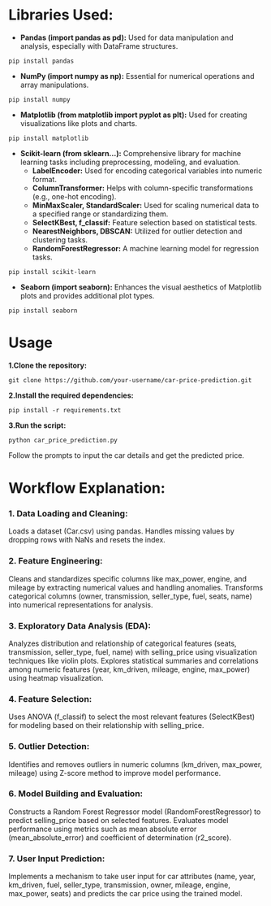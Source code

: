 # Libraries Used:
* **Pandas (import pandas as pd):** Used for data manipulation and analysis, especially with DataFrame structures.
```
pip install pandas
```
*  **NumPy (import numpy as np):** Essential for numerical operations and array manipulations.
```
pip install numpy
```
* **Matplotlib (from matplotlib import pyplot as plt):** Used for creating visualizations like plots and charts.
```
pip install matplotlib
```
* **Scikit-learn (from sklearn...):** Comprehensive library for machine learning tasks including preprocessing, modeling, and evaluation.
    * **LabelEncoder:** Used for encoding categorical variables into numeric format.
    * **ColumnTransformer:** Helps with column-specific transformations (e.g., one-hot encoding).
    * **MinMaxScaler, StandardScaler:** Used for scaling numerical data to a specified range or standardizing them.
    * **SelectKBest, f_classif:** Feature selection based on statistical tests.
    * **NearestNeighbors, DBSCAN:** Utilized for outlier detection and clustering tasks.
    * **RandomForestRegressor:** A machine learning model for regression tasks.
```
pip install scikit-learn
```
* **Seaborn (import seaborn):** Enhances the visual aesthetics of Matplotlib plots and provides additional plot types.
```
pip install seaborn
```

# Usage
**1.Clone the repository:**
```
git clone https://github.com/your-username/car-price-prediction.git
```
**2.Install the required dependencies:**
```
pip install -r requirements.txt
```
**3.Run the script:**
```
python car_price_prediction.py
```
Follow the prompts to input the car details and get the predicted price.

# Workflow Explanation:
### 1. Data Loading and Cleaning:
Loads a dataset (Car.csv) using pandas.
Handles missing values by dropping rows with NaNs and resets the index.
### 2. Feature Engineering:
Cleans and standardizes specific columns like max_power, engine, and mileage by extracting numerical values and handling anomalies.
Transforms categorical columns (owner, transmission, seller_type, fuel, seats, name) into numerical representations for analysis.
### 3. Exploratory Data Analysis (EDA):
Analyzes distribution and relationship of categorical features (seats, transmission, seller_type, fuel, name) with selling_price using visualization techniques like violin plots.
Explores statistical summaries and correlations among numeric features (year, km_driven, mileage, engine, max_power) using heatmap visualization.
### 4. Feature Selection:
Uses ANOVA (f_classif) to select the most relevant features (SelectKBest) for modeling based on their relationship with selling_price.
### 5. Outlier Detection:
Identifies and removes outliers in numeric columns (km_driven, max_power, mileage) using Z-score method to improve model performance.
### 6. Model Building and Evaluation:
Constructs a Random Forest Regressor model (RandomForestRegressor) to predict selling_price based on selected features.
Evaluates model performance using metrics such as mean absolute error (mean_absolute_error) and coefficient of determination (r2_score).
### 7. User Input Prediction:
Implements a mechanism to take user input for car attributes (name, year, km_driven, fuel, seller_type, transmission, owner, mileage, engine, max_power, seats) and predicts the car price using the trained model.

